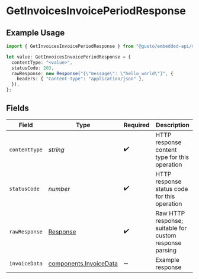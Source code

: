 # GetInvoicesInvoicePeriodResponse

## Example Usage

```typescript
import { GetInvoicesInvoicePeriodResponse } from "@gusto/embedded-api/models/operations";

let value: GetInvoicesInvoicePeriodResponse = {
  contentType: "<value>",
  statusCode: 203,
  rawResponse: new Response("{\"message\": \"hello world\"}", {
    headers: { "Content-Type": "application/json" },
  }),
};
```

## Fields

| Field                                                                 | Type                                                                  | Required                                                              | Description                                                           |
| --------------------------------------------------------------------- | --------------------------------------------------------------------- | --------------------------------------------------------------------- | --------------------------------------------------------------------- |
| `contentType`                                                         | *string*                                                              | :heavy_check_mark:                                                    | HTTP response content type for this operation                         |
| `statusCode`                                                          | *number*                                                              | :heavy_check_mark:                                                    | HTTP response status code for this operation                          |
| `rawResponse`                                                         | [Response](https://developer.mozilla.org/en-US/docs/Web/API/Response) | :heavy_check_mark:                                                    | Raw HTTP response; suitable for custom response parsing               |
| `invoiceData`                                                         | [components.InvoiceData](../../models/components/invoicedata.md)      | :heavy_minus_sign:                                                    | Example response                                                      |